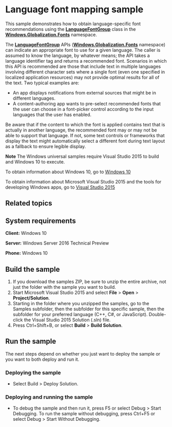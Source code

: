 ﻿<!---
  category: GlobalizationAndLocalization
  samplefwlink: http://go.microsoft.com/fwlink/p/?LinkId=620559&clcid=0x409
--->

# Language font mapping sample

This sample demonstrates how to obtain language-specific font recommendations using the [**LanguageFontGroup**](http://msdn.microsoft.com/library/windows/apps/br206865) class in the [**Windows.Globalization.Fonts**](http://msdn.microsoft.com/library/windows/apps/br206881) namespace.

The [**LanguageFontGroup**](http://msdn.microsoft.com/library/windows/apps/br206865) APIs ([**Windows.Globalization.Fonts**](http://msdn.microsoft.com/library/windows/apps/br206881) namespace) can indicate an appropriate font to use for a given language. The caller is assumed to know the language, by whatever means; the API takes a language identifier tag and returns a recommended font. Scenarios in which this API is recommended are those that include text in multiple languages involving different character sets where a single font (even one specified in localized application resources) may not provide optimal results for all of the text. Two typical examples are:

-   An app displays notifications from external sources that might be in different languages.
-   A content-authoring app wants to pre-select recommended fonts that the user can choose in a font-picker control according to the input languages that the user has enabled.

Be aware that if the content to which the font is applied contains text that is actually in another language, the recommended font may or may not be able to support that language. If not, some text controls or frameworks that display the text might automatically select a different font during text layout as a fallback to ensure legible display.

**Note** The Windows universal samples require Visual Studio 2015 to build and Windows 10 to execute.
 
To obtain information about Windows 10, go to [Windows 10](http://go.microsoft.com/fwlink/?LinkID=532421)

To obtain information about Microsoft Visual Studio 2015 and the tools for developing Windows apps, go to [Visual Studio 2015](http://go.microsoft.com/fwlink/?LinkID=532422)

## Related topics

## System requirements

**Client:** Windows 10

**Server:** Windows Server 2016 Technical Preview

**Phone:** Windows 10

## Build the sample

1. If you download the samples ZIP, be sure to unzip the entire archive, not just the folder with the sample you want to build. 
2. Start Microsoft Visual Studio 2015 and select **File** \> **Open** \> **Project/Solution**.
3. Starting in the folder where you unzipped the samples, go to the Samples subfolder, then the subfolder for this specific sample, then the subfolder for your preferred language (C++, C#, or JavaScript). Double-click the Visual Studio 2015 Solution (.sln) file.
4. Press Ctrl+Shift+B, or select **Build** \> **Build Solution**.

## Run the sample

The next steps depend on whether you just want to deploy the sample or you want to both deploy and run it.

### Deploying the sample

- Select Build > Deploy Solution. 

### Deploying and running the sample

- To debug the sample and then run it, press F5 or select Debug >  Start Debugging. To run the sample without debugging, press Ctrl+F5 or select Debug > Start Without Debugging. 

